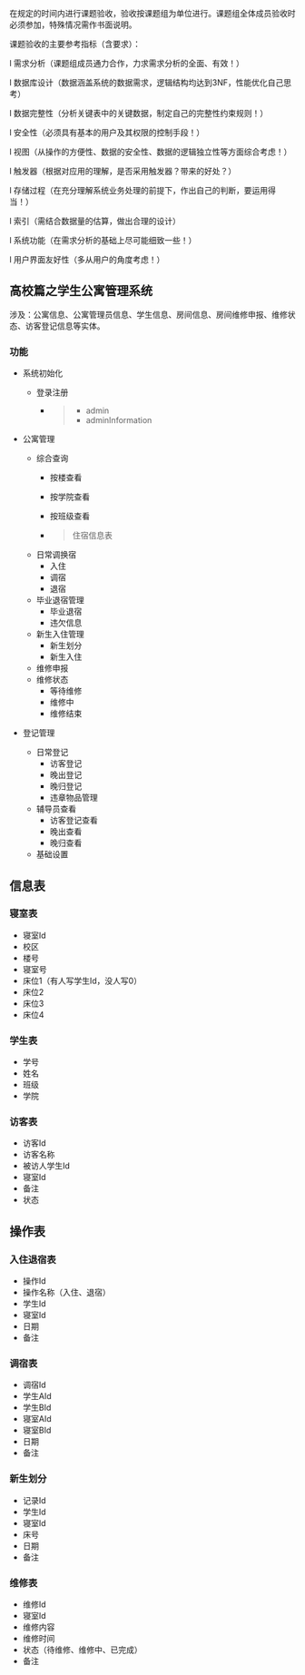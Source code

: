 在规定的时间内进行课题验收，验收按课题组为单位进行。课题组全体成员验收时必须参加，特殊情况需作书面说明。

课题验收的主要参考指标（含要求）：

l 需求分析（课题组成员通力合作，力求需求分析的全面、有效！）

l 数据库设计（数据涵盖系统的数据需求，逻辑结构均达到3NF，性能优化自己思考）

l 数据完整性（分析关键表中的关键数据，制定自己的完整性约束规则！）

l 安全性（必须具有基本的用户及其权限的控制手段！）

l 视图（从操作的方便性、数据的安全性、数据的逻辑独立性等方面综合考虑！）

l 触发器（根据对应用的理解，是否采用触发器？带来的好处？）

l 存储过程（在充分理解系统业务处理的前提下，作出自己的判断，要运用得当！）

l 索引（需结合数据量的估算，做出合理的设计）

l 系统功能（在需求分析的基础上尽可能细致一些！）

l 用户界面友好性（多从用户的角度考虑！）

## 高校篇之学生公寓管理系统

涉及：公寓信息、公寓管理员信息、学生信息、房间信息、房间维修申报、维修状态、访客登记信息等实体。

### 功能

- 系统初始化

  - 登录注册

    - > - admin
      > - adminInformation

- 公寓管理

  - 综合查询
    - 按楼查看

    - 按学院查看

    - 按班级查看

    - > 住宿信息表
  - 日常调换宿
    - 入住
    - 调宿
    - 退宿
  - 毕业退宿管理
    - 毕业退宿
    - 违欠信息
  - 新生入住管理
    - 新生划分
    - 新生入住
  - 维修申报
  - 维修状态
    - 等待维修
    - 维修中
    - 维修结束

- 登记管理

  - 日常登记
    - 访客登记
    - 晚出登记
    - 晚归登记
    - 违章物品管理
  - 辅导员查看
    - 访客登记查看
    - 晚出查看
    - 晚归查看
  - 基础设置




## 信息表

### 寝室表

- 寝室Id
- 校区
- 楼号
- 寝室号
- 床位1（有人写学生Id，没人写0）
- 床位2
- 床位3
- 床位4

### 学生表

- 学号
- 姓名
- 班级
- 学院

### 访客表

- 访客Id
- 访客名称
- 被访人学生Id
- 寝室Id
- 备注
- 状态

## 操作表

### 入住退宿表

- 操作Id
- 操作名称（入住、退宿）
- 学生Id
- 寝室Id
- 日期
- 备注

### 调宿表

- 调宿Id
- 学生AId
- 学生BId
- 寝室AId
- 寝室BId
- 日期
- 备注

### 新生划分

- 记录Id
- 学生Id
- 寝室Id
- 床号
- 日期
- 备注

### 维修表

- 维修Id
- 寝室Id
- 维修内容
- 维修时间
- 状态（待维修、维修中、已完成）
- 备注

